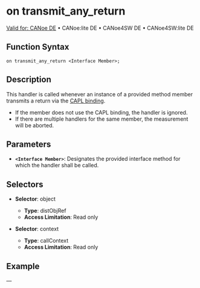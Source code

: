# on transmit_any_return

[Valid for: CANoe DE](../../../Shared/FeatureAvailability.md) • CANoe:lite DE • CANoe4SW DE • CANoe4SW:lite DE

## Function Syntax

```
on transmit_any_return <Interface Member>;
```

## Description

This handler is called whenever an instance of a provided method member transmits a return via the [CAPL binding](../../../CANoeCANalyzer/CommunicationConcept/CCDOCAPLBinding.md).

- If the member does not use the CAPL binding, the handler is ignored.
- If there are multiple handlers for the same member, the measurement will be aborted.

## Parameters

- **`<Interface Member>`**: Designates the provided interface method for which the handler shall be called.

## Selectors

- **Selector**: object
  - **Type**: distObjRef <T>
  - **Access Limitation**: Read only

- **Selector**: context
  - **Type**: callContext <T>
  - **Access Limitation**: Read only

## Example

—
